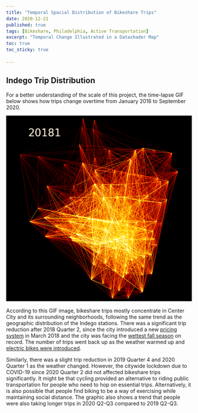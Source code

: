 ```yaml
---
title: "Temporal Spacial Distribution of Bikeshare Trips"
date: 2020-12-21
published: true
tags: [Bikeshare, Philadelphia, Active Transportation]
excerpt: "Temporal Change Illustrated in a Datashader Map"
toc: true
toc_sticky: true

---
```



## Indego Trip Distribution

For a better understanding of the scale of this project, the time-lapse GIF below shows how trips change overtime from January 2018 to September 2020.<br>

![ds_map](https://raw.githubusercontent.com/chelsang/MUSA550-final/master/assets/images/bike_trips_quarter.gif)

According to this GIF image, bikeshare trips mostly concentrate in Center City and its surrounding neighborhoods, following the same trend as the geographic distribution of the Indego stations. There was a significant trip reduction after 2018 Quarter 2, since the city introduced a new [pricing system](https://www.phila.gov/2018-03-12-indego-bike-share-announces-new-pass-options-and-pricing-adjustments/) in March 2018 and the city was facing the [wettest fall season](https://bicyclecoalition.org/2019-fall-bike-counts-show-bicycling-was-increasing-before-covid-19/) on record. The number of trips went back up as the weather warmed up and [electric bikes were introduced](https://www.phila.gov/2019-05-02-indego-announces-expansion-of-its-electric-bike-fleet-new-stations/).

Similarly, there was a slight trip reduction in 2019 Quarter 4 and 2020 Quarter 1 as the weather changed. However, the citywide lockdown due to COVID-19 since 2020 Quarter 2 did not affected bikeshare trips significantly. It might be that cycling provided an alternative to riding public transportation for people who need to hop on essential trips. Alternatively, it is also possible that people find biking to be a way of exercising while maintaining social distance. The graphic also shows a trend that people were also taking longer trips in 2020 Q2-Q3 compared to 2019 Q2-Q3.


